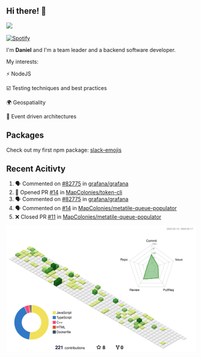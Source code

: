 ## Hi there! 👋

<p>
  <img src="https://github-readme-stats.vercel.app/api?username=syncush&theme=tokyonight">
</p>

[![Spotify](https://novatorem-rust.vercel.app/api/spotify)](https://open.spotify.com/user/syncush)

I'm **Daniel** and I'm a team leader and a backend software developer.

My interests:

⚡ NodeJS

☑️ Testing techniques and best practices

🌍 Geospatiality

🧠 Event driven architectures

## Packages
Check out my first npm package: [slack-emojis](https://www.npmjs.com/package/slack-emojis)

## Recent Acitivty
<!--START_SECTION:activity-->
1. 🗣 Commented on [#82775](https://github.com/grafana/grafana/issues/82775#issuecomment-2002504389) in [grafana/grafana](https://github.com/grafana/grafana)
2. 💪 Opened PR [#14](https://github.com/MapColonies/token-cli/pull/14) in [MapColonies/token-cli](https://github.com/MapColonies/token-cli)
3. 🗣 Commented on [#82775](https://github.com/grafana/grafana/issues/82775#issuecomment-1953672772) in [grafana/grafana](https://github.com/grafana/grafana)
4. 🗣 Commented on [#14](https://github.com/MapColonies/metatile-queue-populator/pull/14#issuecomment-1926938638) in [MapColonies/metatile-queue-populator](https://github.com/MapColonies/metatile-queue-populator)
5. ❌ Closed PR [#11](https://github.com/MapColonies/metatile-queue-populator/pull/11) in [MapColonies/metatile-queue-populator](https://github.com/MapColonies/metatile-queue-populator)
<!--END_SECTION:activity-->

![contrib](./profile-3d-contrib/profile-green-animate.svg)
